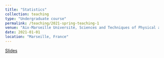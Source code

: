 ```yaml
---
title: "Statistics"
collection: teaching
type: "Undergraduate course"
permalink: /teaching/2021-spring-teaching-1
venue: "Aix-Marseille Université, Sciences and Techniques of Physical and Sports Activities"
date: 2021-01-01
location: "Marseille, France"
---
```


[Slides](/files/cm_stat.pdf)